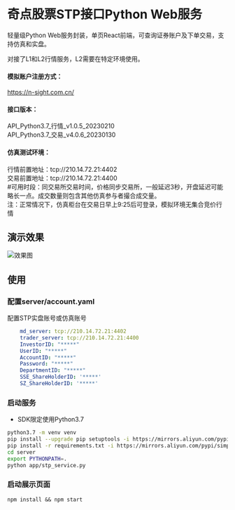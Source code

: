 # 奇点股票STP接口Python Web服务

轻量级Python Web服务封装，单页React前端，可查询证券账户及下单交易，支持仿真和实盘。

对接了L1和L2行情服务，L2需要在特定环境使用。

#### 模拟账户注册方式：

https://n-sight.com.cn/

#### 接口版本：

API_Python3.7_行情_v1.0.5_20230210  
API_Python3.7_交易_v4.0.6_20230130  

#### 仿真测试环境：

行情前置地址：tcp://210.14.72.21:4402  
交易前置地址：tcp://210.14.72.21:4400  
#可用时段：同交易所交易时间，价格同步交易所，一般延迟3秒，开盘延迟可能略长一点。成交数量则包含其他仿真参与者撮合成交量。  
注：正常情况下，仿真柜台在交易日早上9:25后可登录，模拟环境无集合竞价行情  


## 演示效果
![效果图](https://github.com/qew21/stp-server/blob/master/demo.gif)
## 使用

### 配置server/account.yaml

配置STP实盘账号或仿真账号
```yaml
    md_server: tcp://210.14.72.21:4402
    trader_server: tcp://210.14.72.21:4400
    InvestorID: "*****"
    UserID: "*****"
    AccountID: "*****"
    Password: "*****"
    DepartmentID: "*****"
    SSE_ShareHolderID: '*****'
    SZ_ShareHolderID: '*****'
```

### 启动服务
- SDK限定使用Python3.7
```bash
python3.7 -m venv venv
pip install --upgrade pip setuptools -i https://mirrors.aliyun.com/pypi/simple
pip install -r requirements.txt -i https://mirrors.aliyun.com/pypi/simple
cd server
export PYTHONPATH=.
python app/stp_service.py
```

### 启动展示页面

```shell
npm install && npm start  
```






